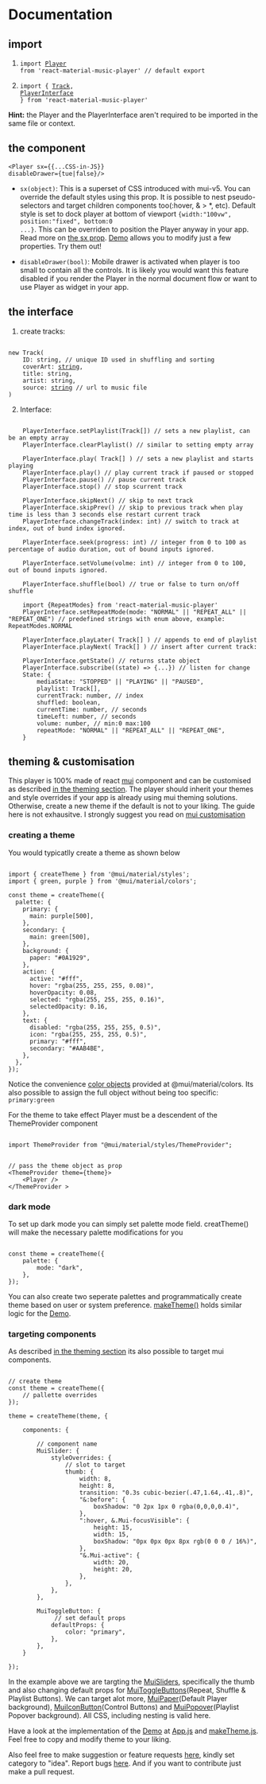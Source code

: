 # Documentation

## import

1.  <code>import [Player](https://github.com/the-maazu/react-material-music-player/blob/master/src/module/components/Player.js) from 'react-material-music-player' // default export</code>

2.  <code>import { [Track](https://github.com/the-maazu/react-material-music-player/tree/master/src/module/redux/types.js), [PlayerInterface](https://github.com/the-maazu/react-material-music-player/blob/master/src/module/interface.js) } from 'react-material-music-player'</code>

<b>Hint:</b> the Player and the PlayerInterface aren't required to be imported in the same file or context.

## the component

<code>&lt;Player sx={{...CSS-in-JS}} disableDrawer={tue|false}/&gt;</code>

- <code>sx(object)</code>: This is a superset of CSS introduced with mui-v5. You can override the default styles using this prop. It is possible to nest pseudo-selectors and target children components too(:hover, & > \*, etc). Default style is set to dock player at bottom of viewport <code>{width:"100vw", position:"fixed", bottom:0 ...}</code>. This can be overriden to position the Player anyway in your app. Read more on [the sx prop](https://mui.com/system/the-sx-prop/). [Demo](https://the-maazu.github.io/react-material-music-player/) allows you to modify just a few properties. Try them out!

- <code>disableDrawer(bool)</code>: Mobile drawer is activated when player is too small to contain all the controls. It is likely you would want this feature disabled if you render the Player in the normal document flow or want to use Player as widget in your app.

## the interface

1.  create tracks:
<pre><code>
new Track( 
    ID: string, // unique ID used in shuffling and sorting
    coverArt: <a href="https://developer.mozilla.org/en-US/docs/Web/API/HTMLImageElement/src">string</a>,
    title: string,
    artist: string, 
    source: <a href="https://developer.mozilla.org/en-US/docs/Web/API/HTMLMediaElement/src">string</a> // url to music file
)
</code></pre>

2.  Interface:
<pre><code>
    PlayerInterface.setPlaylist(Track[]) // sets a new playlist, can be an empty array
    PlayerInterface.clearPlaylist() // similar to setting empty array

    PlayerInterface.play( Track[] ) // sets a new playlist and starts playing
    PlayerInterface.play() // play current track if paused or stopped
    PlayerInterface.pause() // pause current track
    PlayerInterface.stop() // stop scurrent track

    PlayerInterface.skipNext() // skip to next track
    PlayerInterface.skipPrev() // skip to previous track when play time is less than 3 seconds else restart current track
    PlayerInterface.changeTrack(index: int) // switch to track at index, out of bund index ignored.

    PlayerInterface.seek(progress: int) // integer from 0 to 100 as percentage of audio duration, out of bound inputs ignored.

    PlayerInterface.setVolume(volme: int) // integer from 0 to 100, out of bound inputs ignored.

    PlayerInterface.shuffle(bool) // true or false to turn on/off shuffle

    import {RepeatModes} from 'react-material-music-player'
    PlayerInterface.setRepeatMode(mode: "NORMAL" || "REPEAT_ALL" || "REPEAT_ONE") // predefined strings with enum above, example: RepeatModes.NORMAL

    PlayerInterface.playLater( Track[] ) // appends to end of playlist
    PlayerInterface.playNext( Track[] ) // insert after current track:

    PlayerInterface.getState() // returns state object
    PlayerInterface.subscribe((state) => {...}) // listen for change
    State: {
        mediaState: "STOPPED" || "PLAYING" || "PAUSED",
        playlist: Track[],
        currentTrack: number, // index
        shuffled: boolean,
        currentTime: number, // seconds
        timeLeft: number, // seconds
        volume: number, // min:0 max:100
        repeatMode: "NORMAL" || "REPEAT_ALL" || "REPEAT_ONE",
    }
</code></pre>

## theming & customisation

This player is 100% made of react [mui](https://mui.com) component and can be customised as described [in the theming section](https://mui.com/customization/theming/).
The player should inherit your themes and style overrides if your app is already using mui theming solutions. Otherwise, create a new theme if the default is not to your liking. The guide here is not exhausitve. I strongly suggest you read on [mui customisation](https://mui.com/customization/theming)

### creating a theme

You would typicatlly create a theme as shown below

<pre><code>
import { createTheme } from '@mui/material/styles';
import { green, purple } from '@mui/material/colors';

const theme = createTheme({
  palette: {
    primary: {
      main: purple[500],
    },
    secondary: {
      main: green[500],
    },
    background: {
      paper: "#0A1929",
    },
    action: {
      active: "#fff",
      hover: "rgba(255, 255, 255, 0.08)",
      hoverOpacity: 0.08,
      selected: "rgba(255, 255, 255, 0.16)",
      selectedOpacity: 0.16,
    },
    text: {
      disabled: "rgba(255, 255, 255, 0.5)",
      icon: "rgba(255, 255, 255, 0.5)",
      primary: "#fff",
      secondary: "#AAB4BE",
    },
  },
});
</code></pre>

Notice the convenience [color objects](https://mui.com/customization/color/) provided at @mui/material/colors.
Its also possible to assign the full object without being too specific: <code>primary:green</code>

For the theme to take effect Player must be a descendent of the ThemeProvider component

<pre><code>
import ThemeProvider from "@mui/material/styles/ThemeProvider";

<!-- prettier-ignore -->
// pass the theme object as prop
&lt;ThemeProvider theme={theme}&gt;
    &lt;Player /&gt;
&lt;/ThemeProvider &gt;
</code></pre>

### dark mode

To set up dark mode you can simply set palette mode field. creatTheme() will make the necessary palette modifications for you

<!-- prettier-ignore -->
<pre><code>
const theme = createTheme({
    palette: {
        mode: "dark",
    },
});
</code></pre>

You can also create two seperate palettes and programmatically create theme based on user or system preference. [makeTheme()](https://github.com/the-maazu/react-material-music-player/tree/main/src) holds similar logic for the [Demo](https://the-maazu.github.io/react-material-music-player/).

### targeting components

As described [in the theming section](https://mui.com/customization/theme-components/) its also possible to target mui components.

<pre><code>
// create theme
const theme = createTheme({
    // pallette overrides
});

theme = createTheme(theme, {

    components: {

        // component name
        MuiSlider: {
            styleOverrides: {
                // slot to target
                thumb: {
                    width: 8,
                    height: 8,
                    transition: "0.3s cubic-bezier(.47,1.64,.41,.8)",
                    "&:before": {
                        boxShadow: "0 2px 1px 0 rgba(0,0,0,0.4)",
                    },
                    ":hover, &.Mui-focusVisible": {
                        height: 15,
                        width: 15,
                        boxShadow: "0px 0px 0px 8px rgb(0 0 0 / 16%)",
                    },
                    "&.Mui-active": {
                        width: 20,
                        height: 20,
                    },
                },
            },
        },

        MuiToggleButton: {
             // set default props
            defaultProps: {
                color: "primary",
            },
        },
    }

});
</code></pre>

In the example above we are targting the [MuiSliders](https://mui.com/api/slider/), specifically the thumb and also changing default props for [MuiToggleButtons](https://mui.com/api/toggle-button/)(Repeat, Shuffle & Playlist Buttons). We can target alot more, [MuiPaper](https://mui.com/api/paper/)(Default Player background), [MuiIconButton](https://mui.com/api/icon-button/#main-content)(Control Buttons) and [MuiPopover](https://mui.com/api/popover/)(Playlist Popover background). All CSS, including nesting is valid here.

Have a look at the implementation of the [Demo](https://the-maazu.github.io/react-material-music-player/) at [App.js](https://github.com/the-maazu/react-material-music-player/blob/main/src/App.js) and [makeTheme.js](https://github.com/the-maazu/react-material-music-player/tree/main/src). Feel free to copy and modify theme to your liking.

Also feel free to make suggestion or feature requests [here](https://github.com/the-maazu/react-material-music-player/discussions/new), kindly set category to "idea".
Report bugs [here](https://github.com/the-maazu/react-material-music-player/issues). And if you want to contribute just make a pull request.